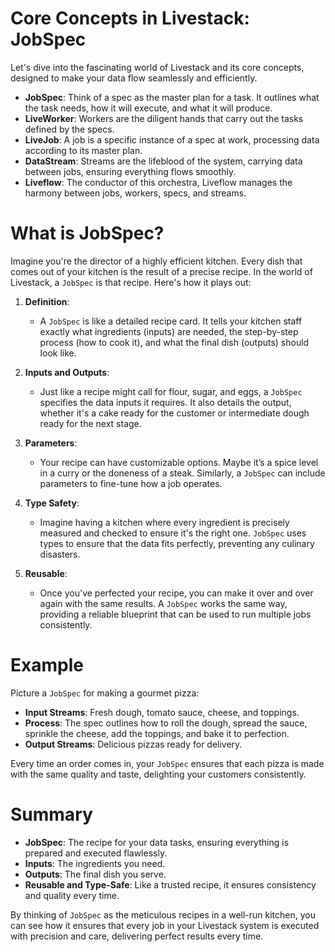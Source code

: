 # Core Concepts in Livestack: JobSpec

Let's dive into the fascinating world of Livestack and its core concepts, designed to make your data flow seamlessly and efficiently.

- **JobSpec**: Think of a spec as the master plan for a task. It outlines what the task needs, how it will execute, and what it will produce.
- **LiveWorker**: Workers are the diligent hands that carry out the tasks defined by the specs.
- **LiveJob**: A job is a specific instance of a spec at work, processing data according to its master plan.
- **DataStream**: Streams are the lifeblood of the system, carrying data between jobs, ensuring everything flows smoothly.
- **Liveflow**: The conductor of this orchestra, Liveflow manages the harmony between jobs, workers, specs, and streams.

# What is JobSpec?

Imagine you're the director of a highly efficient kitchen. Every dish that comes out of your kitchen is the result of a precise recipe. In the world of Livestack, a `JobSpec` is that recipe. Here's how it plays out:

1. **Definition**:
   - A `JobSpec` is like a detailed recipe card. It tells your kitchen staff exactly what ingredients (inputs) are needed, the step-by-step process (how to cook it), and what the final dish (outputs) should look like.

2. **Inputs and Outputs**:
   - Just like a recipe might call for flour, sugar, and eggs, a `JobSpec` specifies the data inputs it requires. It also details the output, whether it's a cake ready for the customer or intermediate dough ready for the next stage.

3. **Parameters**:
   - Your recipe can have customizable options. Maybe it’s a spice level in a curry or the doneness of a steak. Similarly, a `JobSpec` can include parameters to fine-tune how a job operates.

4. **Type Safety**:
   - Imagine having a kitchen where every ingredient is precisely measured and checked to ensure it's the right one. `JobSpec` uses types to ensure that the data fits perfectly, preventing any culinary disasters.

5. **Reusable**:
   - Once you've perfected your recipe, you can make it over and over again with the same results. A `JobSpec` works the same way, providing a reliable blueprint that can be used to run multiple jobs consistently.

# Example

Picture a `JobSpec` for making a gourmet pizza:

- **Input Streams**: Fresh dough, tomato sauce, cheese, and toppings.
- **Process**: The spec outlines how to roll the dough, spread the sauce, sprinkle the cheese, add the toppings, and bake it to perfection.
- **Output Streams**: Delicious pizzas ready for delivery.

Every time an order comes in, your `JobSpec` ensures that each pizza is made with the same quality and taste, delighting your customers consistently.

# Summary

- **JobSpec**: The recipe for your data tasks, ensuring everything is prepared and executed flawlessly.
- **Inputs**: The ingredients you need.
- **Outputs**: The final dish you serve.
- **Reusable and Type-Safe**: Like a trusted recipe, it ensures consistency and quality every time.

By thinking of `JobSpec` as the meticulous recipes in a well-run kitchen, you can see how it ensures that every job in your Livestack system is executed with precision and care, delivering perfect results every time.

